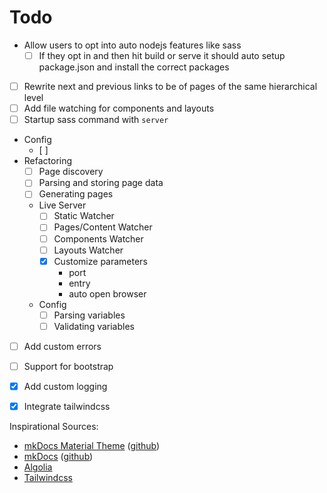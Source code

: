# Todo

- Allow users to opt into auto nodejs features like sass
  - [ ] If they opt in and then hit build or serve it should auto setup package.json and install the correct packages
- [ ] Rewrite next and previous links to be of pages of the same hierarchical level
- [ ] Add file watching for components and layouts
- [ ] Startup sass command with `server`
- Config
  - [ ] 
- Refactoring
  - [ ] Page discovery
  - [ ] Parsing and storing page data
  - [ ] Generating pages
  - Live Server
    - [ ] Static Watcher
    - [ ] Pages/Content Watcher
    - [ ] Components Watcher
    - [ ] Layouts Watcher
    - [x] Customize parameters
      - port
      - entry
      - auto open browser
  - Config
    - [ ] Parsing variables
    - [ ] Validating variables
- [ ] Add custom errors
- [ ] Support for bootstrap
- [x] Add custom logging
- [x] Integrate tailwindcss


Inspirational Sources:
- [mkDocs Material Theme](https://squidfunk.github.io/mkdocs-material/) ([github](https://github.com/squidfunk/mkdocs-material))
- [mkDocs](https://www.mkdocs.org/) ([github](https://github.com/mkdocs/mkdocs))
- [Algolia](https://www.algolia.com/)
- [Tailwindcss](https://tailwindcss.com/)